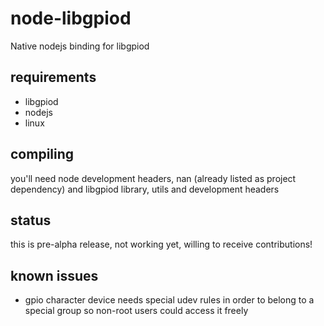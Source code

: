 # node-libgpiod

Native nodejs binding for libgpiod

## requirements

- libgpiod
- nodejs
- linux

## compiling

you'll need node development headers, nan (already listed as project dependency)
and libgpiod library, utils and development headers

## status

this is pre-alpha release, not working yet, willing to receive contributions!

## known issues

- gpio character device needs special udev rules in order to belong to a special
  group so non-root users could access it freely
